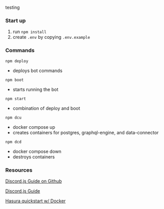testing


### Start up
1. run `npm install`
2. create `.env` by copying `.env.example`

### Commands
`npm deploy`
- deploys bot commands

`npm boot`
- starts running the bot

`npm start`
- combination of deploy and boot

`npm dcu`
- docker compose up
- creates containers for postgres, graphql-engine, and data-connector

`npm dcd`
- docker compose down
- destroys containers


### Resources
[Discord.js Guide on Github](https://github.com/discordjs/guide/tree/main)

[Discord.js Guide](https://discordjs.guide/creating-your-bot/)

[Hasura quickstart w/ Docker](https://hasura.io/docs/latest/getting-started/docker-simple/#step-2-connect-a-database)
